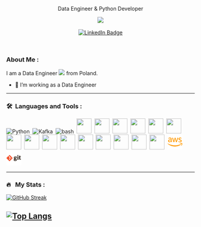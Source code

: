 <p align="center" >Data Engineer & Python Developer</p>
<p align="center"><img src="https://media.giphy.com/media/v1.Y2lkPTc5MGI3NjExaWZ0YjY0emtteDkxYndqMzB4ZnBvZ2kwYmV4YnZpYm9jaDYza290MSZlcD12MV9pbnRlcm5hbF9naWZfYnlfaWQmY3Q9cw/kBNlnTKValswvdPSga/giphy.gif" width="250"/></p>
<p align="center">
<a href="www.linkedin.com/in/jp0x"><img src="https://img.shields.io/badge/LinkedIn-blue?style=for-the-badge&logo=linkedin&logoColor=white" alt="LinkedIn Badge"></a>
</p>
<p align="center">
<a><img src="https://komarev.com/ghpvc/?username=JakubPluta&style=flat-square&color=blue" alt=""/></a>
</p>

### About Me :

I am a Data Engineer <img src="https://media.giphy.com/media/WUlplcMpOCEmTGBtBW/giphy.gif" width="30"> from Poland.

- 🔭 I’m working as a Data Engineer 

---

### 🛠 &nbsp;Languages and Tools :

<p>
<img src="https://cdn.jsdelivr.net/gh/devicons/devicon/icons/python/python-original-wordmark.svg"  title="Python" alt="Python" width="40" height="40"/>&nbsp;
<img src="https://cdn.jsdelivr.net/gh/devicons/devicon/icons/apachekafka/apachekafka-original-wordmark.svg" title="Kafka" alt="Kafka" width="40" height="40"/>&nbsp;
<img src="https://cdn.jsdelivr.net/gh/devicons/devicon/icons/bash/bash-original.svg" title="bash" alt="bash" width="40" height="40"/>&nbsp;       
<img src="https://cdn.jsdelivr.net/gh/devicons/devicon/icons/docker/docker-original.svg" width="40" height="40"/>&nbsp;      
<img src="https://cdn.jsdelivr.net/gh/devicons/devicon/icons/fastapi/fastapi-original-wordmark.svg" width="40" height="40"/>&nbsp;      
<img src="https://cdn.jsdelivr.net/gh/devicons/devicon/icons/go/go-original.svg" width="40" height="40"/>&nbsp;           
<img src="https://cdn.jsdelivr.net/gh/devicons/devicon/icons/pytest/pytest-original-wordmark.svg" width="40" height="40"/>&nbsp;         
<img src="https://cdn.jsdelivr.net/gh/devicons/devicon/icons/jupyter/jupyter-original.svg" width="40" height="40"/>&nbsp;         
<img src="https://cdn.jsdelivr.net/gh/devicons/devicon/icons/kubernetes/kubernetes-plain.svg" width="40" height="40"/>&nbsp;      
<img src="https://cdn.jsdelivr.net/gh/devicons/devicon/icons/mongodb/mongodb-original.svg" width="40" height="40"/>&nbsp;             
<img src="https://cdn.jsdelivr.net/gh/devicons/devicon/icons/pandas/pandas-original.svg" width="40" height="40"/>&nbsp;      
<img src="https://cdn.jsdelivr.net/gh/devicons/devicon/icons/postgresql/postgresql-original.svg" width="40" height="40"/>&nbsp;               
<img src="https://cdn.jsdelivr.net/gh/devicons/devicon/icons/redis/redis-original.svg" width="40" height="40"/>&nbsp;          
<img src="https://cdn.jsdelivr.net/gh/devicons/devicon/icons/sqlite/sqlite-original.svg" width="40" height="40"/>&nbsp;      
<img src="https://cdn.jsdelivr.net/gh/devicons/devicon/icons/visualstudio/visualstudio-plain.svg" width="40" height="40"/>&nbsp;             
<img src="https://cdn.jsdelivr.net/gh/devicons/devicon/icons/numpy/numpy-original.svg" width="40" height="40"/>&nbsp;      
<img src="https://cdn.jsdelivr.net/gh/devicons/devicon/icons/grafana/grafana-original.svg" width="40" height="40"/>&nbsp;      
<img src="https://cdn.jsdelivr.net/gh/devicons/devicon/icons/flask/flask-original.svg" width="40" height="40"/>&nbsp;      
<img src="https://github.com/devicons/devicon/blob/master/icons/amazonwebservices/amazonwebservices-plain-wordmark.svg" title="AWS" alt="AWS" width="40" height="40"/>&nbsp;
<img src="https://github.com/devicons/devicon/blob/master/icons/git/git-original-wordmark.svg" title="Git" **alt="Git" width="40" height="40"/>&nbsp;
</p>

---

### 🔥 &nbsp; My Stats :

[![GitHub Streak](http://github-readme-streak-stats.herokuapp.com?user=JakubPluta%exclude_repo=EDA-JP&theme=dark&background=000000)](https://git.io/streak-stats)

[![Top Langs](https://github-readme-stats.vercel.app/api/top-langs/?username=JakubPluta&layout=compact&theme=vision-friendly-dark)](https://github.com/anuraghazra/github-readme-stats)
---
